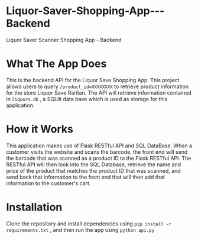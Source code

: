 # Liquor-Saver-Shopping-App---Backend
Liquor Saver Scanner Shopping App - Backend

# What The App Does
This is the backend API for the Liquor Save Shopping App. This project allows users to query `/product_id=XXXXXXXX` to retrieve product information for the store Liquor Save Raritan. The API will retrieve information contained in `liquors.db` , a SQLlit data base which is used as storage for this application. 


# How it Works
This application makes use of Flask RESTful API and SQL DataBase. When a customer visits the website and scans the barcode, the front end will send the barcode that was scanned as a product ID to the Flask RESTful API. The RESTful API will then look into the SQL Database, retrieve the name and price of the product that matches the product ID that was scanned, and send back that information to the front end that will then add that information to the customer's cart. 

# Installation
Clone the repository and install dependencies using `pip install -r requirements.txt` , and then run the app using `python api.py`
